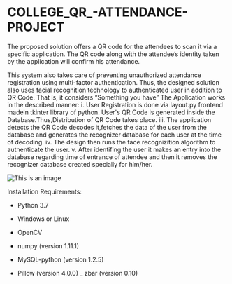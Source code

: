 # COLLEGE_QR_-ATTENDANCE-PROJECT
The proposed solution offers a QR code for the attendees to scan it via a specific application. The QR code along with the attendee’s identity taken by the application will confirm his attendance.

This system also takes care of preventing unauthorized attendance registration using multi-factor authentication. Thus, the designed solution also uses facial recognition technology to authenticated user in addition to QR Code. That is, it considers “Something you have” 
The Application works in the described manner: i. User Registration is done via layout.py frontend madein tkinter library of python. User's QR Code is generated inside the Database.Thus,Distribution of QR Code takes place. iii. The application detects the QR Code decodes it,fetches the data of the user from the database and generates the recognizer database for each user at the time of decoding. iv. The design then runs the face recognizition algorithm to authenticate the user. v. After identifing the user it makes an entry into the database regarding time of entrance of attendee and then it removes the recognizer database created specially for him/her.

![This is an image](https://github.com/Subham-98/QR_-ATTENDANCE-PROJECT/blob/main/ss%20front.jpeg)

Installation
Requirements:

- Python 3.7
* Windows or Linux
+ OpenCV
- numpy (version 1.11.1)
* MySQL-python (version 1.2.5)
+ Pillow (version 4.0.0)
_ zbar (version 0.10)
